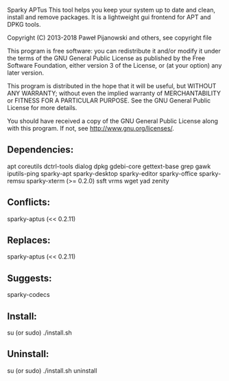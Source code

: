 Sparky APTus
This tool helps you keep your system up to date and clean, install and remove packages. It is a lightweight gui frontend for APT and DPKG tools.

Copyright (C) 2013-2018 Paweł Pijanowski and others, see copyright file

This program is free software: you can redistribute it and/or modify
it under the terms of the GNU General Public License as published by
the Free Software Foundation, either version 3 of the License, or
(at your option) any later version.

This program is distributed in the hope that it will be useful,
but WITHOUT ANY WARRANTY; without even the implied warranty of
MERCHANTABILITY or FITNESS FOR A PARTICULAR PURPOSE.  See the
GNU General Public License for more details.

You should have received a copy of the GNU General Public License
along with this program.  If not, see <http://www.gnu.org/licenses/>.

Dependencies:
-------------
apt
coreutils
dctrl-tools
dialog
dpkg
gdebi-core
gettext-base
grep
gawk
iputils-ping
sparky-apt
sparky-desktop
sparky-editor
sparky-office
sparky-remsu
sparky-xterm (>= 0.2.0)
ssft
vrms
wget
yad
zenity

Conflicts:
-----------
sparky-aptus (<< 0.2.11)

Replaces:
-----------
sparky-aptus (<< 0.2.11)

Suggests:
-----------
sparky-codecs

Install:
-------------
su (or sudo) 
./install.sh

Uninstall:
-------------
su (or sudo)
./install.sh uninstall
